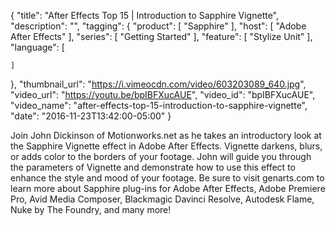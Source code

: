 {
  "title": "After Effects Top 15 | Introduction to Sapphire Vignette",
  "description": "",
  "tagging": {
    "product": [
      "Sapphire"
    ],
    "host": [
      "Adobe After Effects"
    ],
    "series": [
      "Getting Started"
    ],
    "feature": [
      "Stylize Unit"
    ],
    "language": [

    ]
  },
  "thumbnail_url": "https://i.vimeocdn.com/video/603203089_640.jpg",
  "video_url": "https://youtu.be/bpIBFXucAUE",
  "video_id": "bpIBFXucAUE",
  "video_name": "after-effects-top-15-introduction-to-sapphire-vignette",
  "date": "2016-11-23T13:42:00-05:00"
}

Join John Dickinson of Motionworks.net as he takes an introductory look at the
Sapphire Vignette effect in Adobe After Effects. Vignette darkens, blurs, or
adds color to the borders of your footage. John will guide you through the
parameters of Vignette and demonstrate how to use this effect to enhance the
style and mood of your footage. Be sure to visit genarts.com to learn more
about Sapphire plug-ins for Adobe After Effects, Adobe Premiere Pro, Avid
Media Composer, Blackmagic Davinci Resolve, Autodesk Flame, Nuke by The
Foundry, and many more!
